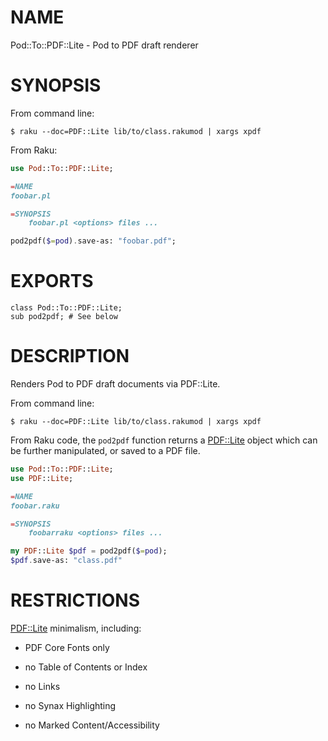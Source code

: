 NAME
====

Pod::To::PDF::Lite - Pod to PDF draft renderer

SYNOPSIS
========

From command line:

    $ raku --doc=PDF::Lite lib/to/class.rakumod | xargs xpdf

From Raku:

```raku
use Pod::To::PDF::Lite;

=NAME
foobar.pl

=SYNOPSIS
    foobar.pl <options> files ...

pod2pdf($=pod).save-as: "foobar.pdf";
```

EXPORTS
=======

    class Pod::To::PDF::Lite;
    sub pod2pdf; # See below

DESCRIPTION
===========

Renders Pod to PDF draft documents via PDF::Lite.

From command line:

```shell
$ raku --doc=PDF::Lite lib/to/class.rakumod | xargs xpdf
```

From Raku code, the `pod2pdf` function returns a [PDF::Lite](PDF::Lite) object which can be further manipulated, or saved to a PDF file.

```raku
use Pod::To::PDF::Lite;
use PDF::Lite;

=NAME
foobar.raku

=SYNOPSIS
    foobarraku <options> files ...

my PDF::Lite $pdf = pod2pdf($=pod);
$pdf.save-as: "class.pdf"
```

RESTRICTIONS
============



[PDF::Lite](PDF::Lite) minimalism, including:

  * PDF Core Fonts only

  * no Table of Contents or Index

  * no Links

  * no Synax Highlighting

  * no Marked Content/Accessibility

